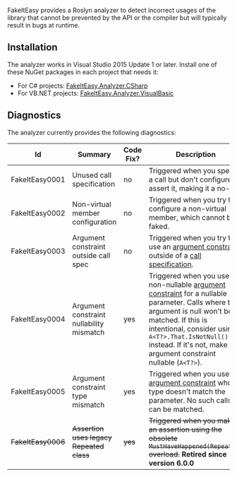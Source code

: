 FakeItEasy provides a Roslyn analyzer to detect incorrect usages of the library
that cannot be prevented by the API or the compiler but will typically result in
bugs at runtime.

## Installation

The analyzer works in Visual Studio 2015 Update 1 or later. Install one of these
NuGet packages in each project that needs it:

- For C# projects: [FakeItEasy.Analyzer.CSharp](https://www.nuget.org/packages/FakeItEasy.Analyzer.CSharp)
- For VB.NET projects: [FakeItEasy.Analyzer.VisualBasic](https://www.nuget.org/packages/FakeItEasy.Analyzer.VisualBasic)

## Diagnostics

The analyzer currently provides the following diagnostics:

| Id             | Summary                                  | Code Fix? | Description                                                                                                                                           |
|----------------|------------------------------------------|-----------|-------------------------------------------------------------------------------------------------------------------------------------------------------|
| FakeItEasy0001 | Unused call specification                | no        | Triggered when you specify a call but don't configure or assert it, making it a no-op.                                                                |
| FakeItEasy0002 | Non-virtual member configuration         | no        | Triggered when you try to configure a non-virtual member, which cannot be faked.                                                                      |
| FakeItEasy0003 | Argument constraint outside call spec    | no        | Triggered when you try to use an [argument constraint](https://fakeiteasy.readthedocs.io/en/latest/argument-constraints/) outside of a [call specification](https://fakeiteasy.readthedocs.io/en/latest/specifying-a-call-to-configure/). |
| FakeItEasy0004 | Argument constraint nullability mismatch | yes       | Triggered when you use a non-nullable [argument constraint](https://fakeiteasy.readthedocs.io/en/latest/argument-constraints/) for a nullable parameter. Calls where the argument is null won't be matched. If this is intentional, consider using `A<T?>.That.IsNotNull()` instead. If it's not, make the argument constraint nullable (`A<T?>`). |
| FakeItEasy0005 | Argument constraint type mismatch        | yes       | Triggered when you use an [argument constraint](https://fakeiteasy.readthedocs.io/en/latest/argument-constraints/) whose type doesn't match the parameter. No such calls can be matched.        |
| ~~FakeItEasy0006~~ | ~~Assertion uses legacy Repeated class~~ | ~~yes~~ | ~~Triggered when you make an assertion using the obsolete `MustHaveHappened(Repeated)` overload.~~ **Retired since version 6.0.0**                  |
